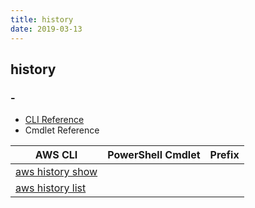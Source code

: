 ```yaml
---
title: history
date: 2019-03-13
---
```


## history

### -

* [CLI Reference](https://docs.aws.amazon.com/cli/latest/reference/history/index.html)
* Cmdlet Reference

|AWS CLI|PowerShell Cmdlet|Prefix|
|----|----|:--:|
|[aws history show](https://docs.aws.amazon.com/cli/latest/reference/history/show.html)|||
|[aws history list](https://docs.aws.amazon.com/cli/latest/reference/history/list.html)|||

